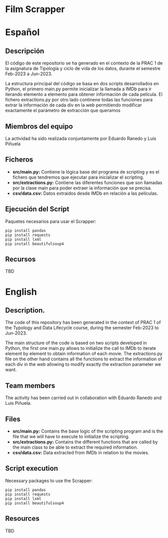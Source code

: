 # Film Scrapper
# Español
## Descripción
El código de este repositorio se ha generado en el contexto de la PRAC 1 de la asignatura de Tipología y ciclo de vida de los datos, durante el semestre Feb-2023 a Jun-2023.

La estructura principal del código se basa en dos scripts desarrollados en Python, el primero main.py permite inicializar la llamada a IMDb para ir iterando elemento a elemento para obtener información de cada película. El fichero extractions.py por otro lado continene todas las funciones para extrar la información de cada div en la web permitiendo modificar exactamente el parámetro de extracción que queramos

## Miembros del equipo
La actividad ha sido realizada conjuntamente por Eduardo Ranedo y Luis Piñuela

## Ficheros
* **src/main.py:** Contiene la lógica base del programa de scripting y es el fichero que tendremos que ejecutar para inicializar el scripting.
* **src/extractions.py:** Contiene las diferentes funciones que son llamadas por la clase main para poder extraer la información que se precisa.
* **csv/data.csv:** Datos extraidos desde IMDb en relación a las películas.

## Ejecución del Script

Paquetes necesarios para usar el Scrapper:

```
pip install pandas
pip install requests
pip install lxml
pip install beautifulsoup4
```

## Recursos
TBD

# English
## Description.
The code of this repository has been generated in the context of PRAC 1 of the Typology and Data Lifecycle course, during the semester Feb-2023 to Jun-2023.

The main structure of the code is based on two scripts developed in Python, the first one main.py allows to initialize the call to IMDb to iterate element by element to obtain information of each movie. The extractions.py file on the other hand contains all the functions to extract the information of each div in the web allowing to modify exactly the extraction parameter we want.

## Team members
The activity has been carried out in collaboration with Eduardo Ranedo and Luis Piñuela.

## Files
* **src/main.py:** Contains the base logic of the scripting program and is the file that we will have to execute to initialize the scripting.
* **src/extractions.py:** Contains the different functions that are called by the main class to be able to extract the required information.
* **csv/data.csv:** Data extracted from IMDb in relation to the movies.


## Script execution

Necessary packages to use the Scrapper:

```
pip install pandas
pip install requests
pip install lxml
pip install beautifulsoup4
```

## Resources
TBD

